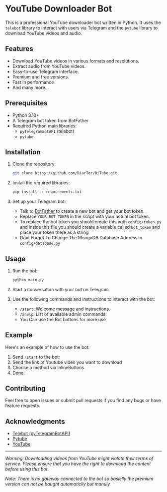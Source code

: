 # YouTube Downloader Bot

This is a professional YouTube downloader bot written in Python. It uses the `telebot` library to interact with users
via Telegram and the `pytube` library to download YouTube videos and audio.

## Features

- Download YouTube videos in various formats and resolutions.
- Extract audio from YouTube videos.
- Easy-to-use Telegram interface.
- Premium and free versions.
- Fast in performance
- And many more...

## Prerequisites

- Python 3.10+
- A Telegram bot token from BotFather
- Required Python main libraries:
    - `pyTelegramBotAPI` (telebot)
    - `pytube`

## Installation

1. Clone the repository:
   ```bash
   git clone https://github.com/DiarTor/DiTube.git
   ```

2. Install the required libraries:
   ```bash
   pip install -r requirements.txt
   ```

3. Set up your Telegram bot:
    - Talk to [BotFather](https://core.telegram.org/bots#botfather) to create a new bot and get your bot token.
    - Replace `YOUR_BOT_TOKEN` in the script with your actual bot token.
    - To replace the bot token you should create this path `config/token.py` and inside this file you should create a
      variable called `bot_token` and place your token there as a string
    - Dont Forget To Change The MongoDB Database Address in `config/database.py`

## Usage

1. Run the bot:
   ```bash
   python main.py
   ```

2. Start a conversation with your bot on Telegram.

3. Use the following commands and instructions to interact with the bot:
    - `/start`: Welcome message and instructions.
    - `/ahelp`: List of available admin commands.
    - You Can use the Bot buttons for more use
    

## Example

Here's an example of how to use the bot:

1. Send `/start` to the bot:
2. Send the link of Youtube video you want to download
3. Choose a method via InlineButtons
4. Done.

## Contributing

Feel free to open issues or submit pull requests if you find any bugs or have feature requests.


## Acknowledgments

- [Telebot (pyTelegramBotAPI)](https://github.com/eternnoir/pyTelegramBotAPI)
- [Pytube](https://github.com/nficano/pytube)
- [YouTube](https://www.youtube.com)

---

*Warning: Downloading videos from YouTube might violate their terms of service. Please ensure that you have the right to
download the content before using this bot.*

*Note: There is no gateway connected to the bot so basiclly the premium version can not be baught automaticlly but manuly*
